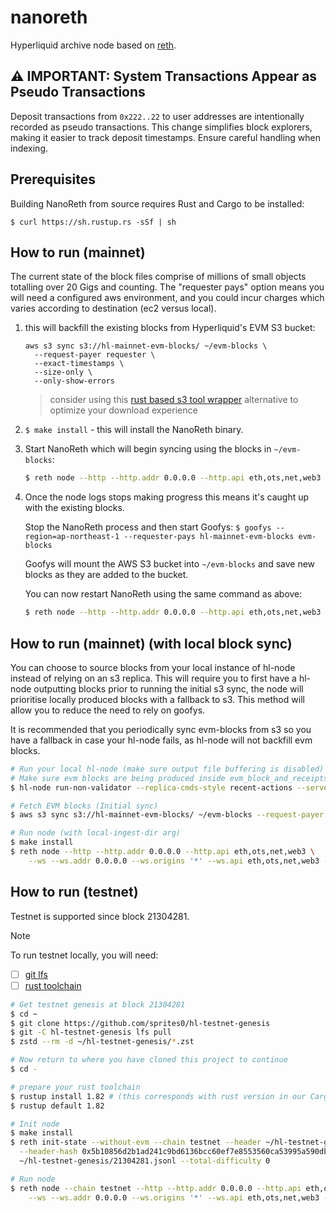 # nanoreth

Hyperliquid archive node based on [reth](https://github.com/paradigmxyz/reth).

## ⚠️ IMPORTANT: System Transactions Appear as Pseudo Transactions

Deposit transactions from `0x222..22` to user addresses are intentionally recorded as pseudo transactions.
This change simplifies block explorers, making it easier to track deposit timestamps.
Ensure careful handling when indexing.

## Prerequisites

Building NanoReth from source requires Rust and Cargo to be installed:

`$ curl https://sh.rustup.rs -sSf | sh`

## How to run (mainnet)

The current state of the block files comprise of millions of small objects totalling over 20 Gigs and counting. The "requester pays" option means you will need a configured aws environment, and you could incur charges which varies according to destination (ec2 versus local).

1) this will backfill the existing blocks from Hyperliquid's EVM S3 bucket:

    ```shell                                  
    aws s3 sync s3://hl-mainnet-evm-blocks/ ~/evm-blocks \
      --request-payer requester \
      --exact-timestamps \                  
      --size-only \                        
      --only-show-errors
    ```
    > consider using this [rust based s3 tool wrapper](https://github.com/wwwehr/hl-evm-block-sync) alternative to optimize your download experience

2) `$ make install` - this will install the NanoReth binary.

3) Start NanoReth which will begin syncing using the blocks in `~/evm-blocks`:

    ```sh
    $ reth node --http --http.addr 0.0.0.0 --http.api eth,ots,net,web3 --ws --ws.addr 0.0.0.0 --ws.origins '*' --ws.api eth,ots,net,web3 --ingest-dir ~/evm-blocks --ws.port 8545
    ```

4) Once the node logs stops making progress this means it's caught up with the existing blocks.

    Stop the NanoReth process and then start Goofys: `$ goofys --region=ap-northeast-1 --requester-pays hl-mainnet-evm-blocks evm-blocks`

    Goofys will mount the AWS S3 bucket into `~/evm-blocks` and save new blocks as they are added to the bucket.

    You can now restart NanoReth using the same command as above:

    ```sh
    $ reth node --http --http.addr 0.0.0.0 --http.api eth,ots,net,web3 --ws --ws.addr 0.0.0.0 --ws.origins '*' --ws.api eth,ots,net,web3 --ingest-dir ~/evm-blocks --ws.port 8545
    ```

## How to run (mainnet) (with local block sync) 

You can choose to source blocks from your local instance of hl-node instead of relying on an s3 replica.
This will require you to first have a hl-node outputting blocks prior to running the initial s3 sync,
the node will prioritise locally produced blocks with a fallback to s3.
This method will allow you to reduce the need to rely on goofys.

It is recommended that you periodically sync evm-blocks from s3 so you have a fallback in case your hl-node fails, as hl-node
will not backfill evm blocks.
```sh
# Run your local hl-node (make sure output file buffering is disabled)
# Make sure evm blocks are being produced inside evm_block_and_receipts
$ hl-node run-non-validator --replica-cmds-style recent-actions --serve-eth-rpc --disable-output-file-buffering

# Fetch EVM blocks (Initial sync)
$ aws s3 sync s3://hl-mainnet-evm-blocks/ ~/evm-blocks --request-payer requester # one-time

# Run node (with local-ingest-dir arg)
$ make install
$ reth node --http --http.addr 0.0.0.0 --http.api eth,ots,net,web3 \
    --ws --ws.addr 0.0.0.0 --ws.origins '*' --ws.api eth,ots,net,web3 --ingest-dir ~/evm-blocks --local-ingest-dir <path-to-your-hl-node-evm-blocks-dir> --ws.port 8545
```

## How to run (testnet)

Testnet is supported since block 21304281.

> [!NOTE]
> To run testnet locally, you will need:
> - [ ] [git lfs](https://git-lfs.com/)
> - [ ] [rust toolchain](https://rustup.rs/)

```sh
# Get testnet genesis at block 21304281
$ cd ~
$ git clone https://github.com/sprites0/hl-testnet-genesis
$ git -C hl-testnet-genesis lfs pull
$ zstd --rm -d ~/hl-testnet-genesis/*.zst

# Now return to where you have cloned this project to continue
$ cd -

# prepare your rust toolchain
$ rustup install 1.82 # (this corresponds with rust version in our Cargo.toml)
$ rustup default 1.82

# Init node
$ make install
$ reth init-state --without-evm --chain testnet --header ~/hl-testnet-genesis/21304281.rlp \
  --header-hash 0x5b10856d2b1ad241c9bd6136bcc60ef7e8553560ca53995a590db65f809269b4 \
  ~/hl-testnet-genesis/21304281.jsonl --total-difficulty 0 

# Run node
$ reth node --chain testnet --http --http.addr 0.0.0.0 --http.api eth,ots,net,web3 \
    --ws --ws.addr 0.0.0.0 --ws.origins '*' --ws.api eth,ots,net,web3 --ingest-dir ~/evm-blocks --ws.port 8546
```
